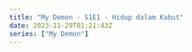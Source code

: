 ```yaml
---
title: "My Demon - S1E1 - Hidup dalam Kabut"
date: 2023-11-29T01:21:43Z
series: ["My Demon"]
---
```



<mux-player stream-type="on-demand"
  src="https://kp3d-my.sharepoint.com/personal/ryoo_kp3d_onmicrosoft_com/_layouts/15/download.aspx?share=EVh-_MeUK7VFo-ufEu1T5r0BYv9qhQyrh5BGFFz7S_Tfaw" prefer-playback="mse" controls>
  </mux-player>
  
  
  <script src="https://cdn.jsdelivr.net/npm/@mux/mux-player"></script>
  
 <script type="application/ld+json">
 {
  "@context": "https://schema.org/",
  "@type": "VideoObject",
  "name": "My Demon - S1E1 - Hidup dalam Kabut",
  "contentUrl": "https://stream.mux.com/PL49Z5jqZqpz027TnvZi76DeoWZtz5Ce00ZpidKBIVXAU.m3u8",
  "thumbnailUrl": "https://www.themoviedb.org/t/p/original/zwsJRRmVozVZ1tDs8buIs97pCqm.jpg?width=314&fit_mode=preserve&time=25",
  "uploadDate": "2023-11-29T01:21:43Z",
}

</script>
